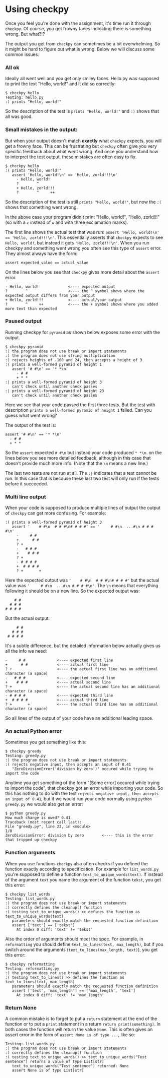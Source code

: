 # Using checkpy

Once you feel you're done with the assignment, it's time run it through `checkpy`. Of course, you get frowny faces indicating there is something wrong. But what?!?

The output you get from `checkpy` can sometimes be a bit overwhelming. So it might be hard to figure out what is wrong. Below we will discuss some common issues.

### All ok

Ideally all went well and you get only smiley faces. Hello.py was supposed to print the text "Hello, world!" and it did so correctly:

  	$ checkpy hello
    Testing: hello.py
    :) prints "Hello, world!"

So the description of the test is `prints "Hello, world!"` and `:)` shows that all was good.

### Small mistakes in the output:

But when your output doesn't match **exactly** what `checkpy` expects, you will get a frowny face. This can be frustrating but `checkpy` often give you very specific feedback about what went wrong. And once you understand how to interpret the test output, these mistakes are often easy to fix.

    $ checkpy hello
    :( prints "Hello, world!"
       assert 'Hello, world!\n' == 'Hello, zorld!!!\n'
         - Hello, world!
         ?        ^
         + Hello, zorld!!!
         ?        ^     ++

So the description of the test is still `prints "Hello, world!"`, but now the `:(` shows that something went wrong.

In the above case your program didn't print "Hello, world!", "Hello, zorld!!!" (so with a `z` instead of `w` and with three exclamation marks).

The first line shows the actual test that was run: `assert 'Hello, world!\n' == 'Hello, zorld!!!\n'`. This essentially asserts that `checkpy` expects to see `Hello, world!`, but instead it gets `'Hello, zorld!!!\n'`. When you run checkpy and something went wrong you often see this type of `assert` error. They almost always have the form:

    assert expected_value == actual_value

On the lines below you see that `checkpy` gives more detail about the `assert` error.

    - Hello, world!             <---- expected output
    ?        ^                  <---- the ^ symbol shows where the expected output differs from your output
    + Hello, zorld!!!           <---- actual/your output
    ?        ^     ++           <---- the + symbol shows where you added more text than expected


### Paused output

Running checkpy for `pyramid` as shown below exposes some error with the output.

    $ checkpy pyramid
    :) the program does not use break or import statements
    :) the program does not use string multiplication
    :) rejects heights of -100 and 24, then accepts a height of 3
    :( prints a well-formed pyramid of height 1
       assert '# #\n' == '* *\n'
         - # #
         + * *
    :| prints a well-formed pyramid of height 3
       can't check until another check passes
    :| prints a well-formed pyramid of height 23
       can't check until another check passes

Here we see that your code passed the first three tests. But the test with description `prints a well-formed pyramid of height 1` failed. Can you guess what went wrong?

The output of the test is:

    assert '# #\n' == '* *\n'
      - # #
      + * *

So the `assert` expected `# #\n` but instead your code produced `* *\n`. on the lines below you see more detailed feedback, although in this case that doesn't provide much more info. (Note that the `\n` means a new line.)

The last two tests are not run at all. The `:|` indicates that a test cannot be run. In this case that is because these last two test will only run if the tests before it succeeded.

### Multi line output

When your code is supposed to produce multiple lines of output the output of `checkpy` can get more confusing. For example:

    :( prints a well-formed pyramid of height 3
       assert '    # #\n  # # #\n# # # #' == '     # #\n  ...#\n # # # #\n'
         -     # #
         +      # #
         ? +
         -   # # #
         +    # # #
         ? +
         - # # # #
         +  # # # #
         ? +       +


Here the expected output was `'    # #\n  # # #\n# # # #'` but the actual value was `'     # #\n  ...#\n # # # #\n'`. The `\n` means that everything following it should be on a new line. So the expected output was:

        # #
      # # #
    # # # #

But the actual output:

         # #
       # # #
     # # # #

It's a subtle difference, but the detailed information below actually gives us all the info we need:


    -     # #              <---- expected first line
    +      # #             <---- actual first line
    ? +                    <---- the actual first line has an additional character (a space)
    -   # # #              <---- expected second line
    +    # # #             <---- actual second line
    ? +                    <---- the actual second line has an additional character (a space)
    - # # # #              <---- expected third line
    +  # # # #             <---- actual third line
    ? +       +            <---- the actual third line has an additional character (a space)

So all lines of the output of your code have an additional leading space.

### An actual Python error

Sometimes you get something like this:

    $ checkpy greedy
    Testing: greedy.py
    :) the program does not use break or import statements
    :( rejects negative input, then accepts an input of 0.41
       "ZeroDivisionError('division by zero')" occured while trying to import the code

Anytime you get something of the form "[Some error] occured while trying to import the code", that checkpy got an error while importing your code. So this has nothing to do with the test `rejects negative input, then accepts an input of 0.41`, but if we would run your code normally using `python greedy.py` we would also get an error:

    $ python greedy.py
    How much change is owed? 0.41
    Traceback (most recent call last):
    File "greedy.py", line 23, in <module>
    1/0
    ZeroDivisionError: division by zero        <---- this is the error that tripped up checkpy


### Function arguments

When you use functions `checkpy` also often checks if you defined the function exactly according to specification. For example for `list_words.py` you're supposed to define a function `text_to_unique_words(text)`. If instead of the argument `text` you name the argument of the function `tekst`, you get this error:

    $ checkpy list_words
    Testing: list_words.py
    :) the program does not use break or import statements
    :) correctly defines the cleanup() function
    :( testing text_to_unique_words() >> defines the function as text_to_unique_words(text)
       parameters should exactly match the requested function definition
       assert ['text'] == ['tekst']
         At index 0 diff: 'text' != 'tekst'

Also the order of arguments should meet the spec. For example, in `reformatting` you should define `text_to_lines(text, max_length)`, but if you switch around the arguments (`text_to_lines(max_length, text)`), you get this error:

    $ checkpy reformatting
    Testing: reformatting.py
    :) the program does not use break or import statements
    :( testing text_to_lines() >> defines the function as text_to_lines(text, max_length)
       parameters should exactly match the requested function definition
       assert ['text', 'max_length'] == ['max_length', 'text']
         At index 0 diff: 'text' != 'max_length'


### Return None

A common mistake is to forget to put a `return` statement at the end of the function or to put a `print` statement in a return `return print(something)`. In both cases the function will return the value `None`. This is often gives an assert error in the form of `assert None is of type ...`, like so:

    Testing: list_words.py
    :) the program does not use break or import statements
    :) correctly defines the cleanup() function
    :( testing text_to_unique_words() >> text_to_unique_words("Test sentence") returns a value of type List[str]
       text_to_unique_words("Test sentence") returned: None
       assert None is of type List[str]
